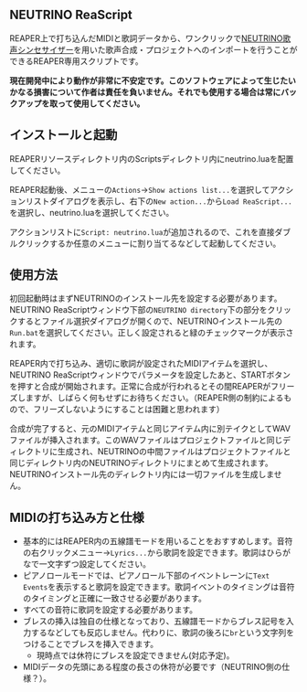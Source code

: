 NEUTRINO ReaScript
------

REAPER上で打ち込んだMIDIと歌詞データから、ワンクリックで[NEUTRINO歌声シンセサイザー](https://studio-neutrino.com)を用いた歌声合成・プロジェクトへのインポートを行うことができるREAPER専用スクリプトです。

**現在開発中により動作が非常に不安定です。このソフトウェアによって生じたいかなる損害について作者は責任を負いません。それでも使用する場合は常にバックアップを取って使用してください。**

## インストールと起動
REAPERリソースディレクトリ内のScriptsディレクトリ内にneutrino.luaを配置してください。

REAPER起動後、メニューの`Actions`->`Show actions list...`を選択してアクションリストダイアログを表示し、右下の`New action...`から`Load ReaScript...`を選択し、neutrino.luaを選択してください。

アクションリストに`Script: neutrino.lua`が追加されるので、これを直接ダブルクリックするか任意のメニューに割り当てるなどして起動してください。

## 使用方法
初回起動時はまずNEUTRINOのインストール先を設定する必要があります。NEUTRINO ReaScriptウィンドウ下部の`NEUTRINO directory`下の部分をクリックするとファイル選択ダイアログが開くので、NEUTRINOインストール先の`Run.bat`を選択してください。正しく設定されると緑のチェックマークが表示されます。

REAPER内で打ち込み、適切に歌詞が設定されたMIDIアイテムを選択し、NEUTRINO ReaScriptウィンドウでパラメータを設定したあと、STARTボタンを押すと合成が開始されます。正常に合成が行われるとその間REAPERがフリーズしますが、しばらく何もせずにお待ちください。（REAPER側の制約によるもので、フリーズしないようにすることは困難と思われます）

合成が完了すると、元のMIDIアイテムと同じアイテム内に別テイクとしてWAVファイルが挿入されます。このWAVファイルはプロジェクトファイルと同じディレクトリに生成され、NEUTRINOの中間ファイルはプロジェクトファイルと同じディレクトリ内のNEUTRINOディレクトリにまとめて生成されます。NEUTRINOインストール先のディレクトリ内には一切ファイルを生成しません。

## MIDIの打ち込み方と仕様
- 基本的にはREAPER内の五線譜モードを用いることをおすすめします。音符の右クリックメニュー->`Lyrics...`から歌詞を設定できます。歌詞はひらがなで一文字ずつ設定してください。
- ピアノロールモードでは、ピアノロール下部のイベントレーンに`Text Events`を表示すると歌詞を設定できます。歌詞イベントのタイミングは音符のタイミングと正確に一致させる必要があります。
- すべての音符に歌詞を設定する必要があります。
- ブレスの挿入は独自の仕様となっており、五線譜モードからブレス記号を入力するなどしても反応しません。代わりに、歌詞の後ろに`br`という文字列をつけることでブレスを挿入できます。
  - 現時点では休符にブレスを設定できません(対応予定)。
- MIDIデータの先頭にある程度の長さの休符が必要です（NEUTRINO側の仕様？）。
